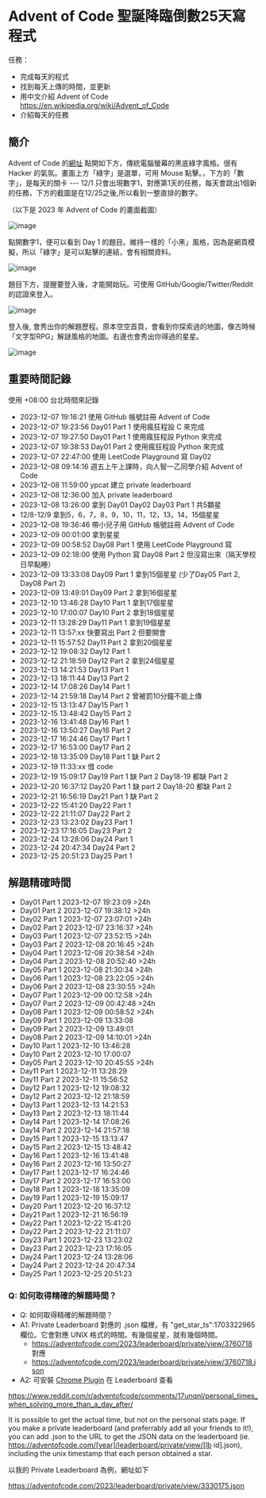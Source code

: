 # Advent of Code 聖誕降臨倒數25天寫程式
任務：
- 完成每天的程式
- 找到每天上傳的時間，並更新
- 用中文介紹 Advent of Code https://en.wikipedia.org/wiki/Advent_of_Code
- 介紹每天的任務

## 簡介
Advent of Code 的[網址](https://adventofcode.com/) 點開如下方，傳統電腦螢幕的黑底綠字風格。很有 Hacker 的氣氛。畫面上方「綠字」是選單，可用 Mouse 點擊。，下方的「數字」，是每天的關卡 --- 12/1 只會出現數字1，對應第1天的任務，每天會跳出1個新的任務，下方的截圖是在12/25之後,所以看到一整直排的數字。

（以下是 2023 年 Advent of Code 的畫面截圖）

![image](https://github.com/jsyeh/advent-of-code-2023/assets/3252557/c944095d-4c0a-4a4e-929a-0c8923f51058)

點開數字1，便可以看到 Day 1 的題目。維持一樣的「小黑」風格，因為是網頁模擬，所以「綠字」是可以點擊的連結，會有相關資料。

![image](https://github.com/jsyeh/advent-of-code-2023/assets/3252557/7429cb5c-73ce-4507-b426-49a91e3394a6)

題目下方，提醒要登入後，才能開始玩。可使用 GitHub/Google/Twitter/Reddit 的認證來登入。

![image](https://github.com/jsyeh/advent-of-code-2023/assets/3252557/f9405f26-cfbe-4aa8-baa9-654140806fe2)

登入後, 會秀出你的解題歷程。原本空空首頁，會看到你探索過的地圖，像古時候「文字型RPG」解謎風格的地圖。右邊也會秀出你得過的星星。

![image](https://github.com/jsyeh/advent-of-code-2023/assets/3252557/dd02f379-ed8e-4d4b-a9cf-3be74c41d89a)

## 重要時間記錄
使用 +08:00 台北時間來記錄
- 2023-12-07 19:16:21 使用 GitHub 帳號註冊 Advent of Code
- 2023-12-07 19:23:56 Day01 Part 1 使用瘋狂程設 C 來完成
- 2023-12-07 19:27:50 Day01 Part 1 使用瘋狂程設 Python 來完成
- 2023-12-07 19:38:53 Day01 Part 2 使用瘋狂程設 Python 來完成
- 2023-12-07 22:47:00 使用 LeetCode Playground 寫 Day02 
- 2023-12-08 09:14:16 週五上午上課時，向人智一乙同學介紹 Advent of Code
- 2023-12-08 11:59:00 ypcat 建立 private leaderboard
- 2023-12-08 12:36:00 加入 private leaderboard
- 2023-12-08 13:26:00 拿到 Day01 Day02 Day03 Part 1 共5顆星
- 12/8-12/9 拿到5，6，7，8，9，10，11，12，13，14，15個星星
- 2023-12-08 19:36:46 帶小兒子用 GitHub 帳號註冊 Advent of Code
- 2023-12-09 00:01:00 拿到星星
- 2023-12-09 00:58:52 Day08 Part 1 使用 LeetCode Playground 寫
- 2023-12-09 02:18:00 使用 Python 寫 Day08 Part 2 但沒寫出來（隔天學校日早點睡）
- 2023-12-09 13:33:08 Day09 Part 1 拿到15個星星 (少了Day05 Part 2, Day08 Part 2)
- 2023-12-09 13:49:01 Day09 Part 2 拿到16個星星
- 2023-12-10 13:46:28 Day10 Part 1 拿到17個星星
- 2023-12-10 17:00:07 Day10 Part 2 拿到18個星星
- 2023-12-11 13:28:29 Day11 Part 1 拿到19個星星
- 2023-12-11 13:57:xx 快要寫出 Part 2 但要開會
- 2023-12-11 15:57:52 Day11 Part 2 拿到20個星星
- 2023-12-12 19:08:32 Day12 Part 1
- 2023-12-12 21:18:59 Day12 Part 2 拿到24個星星
- 2023-12-13 14:21:53 Day13 Part 1
- 2023-12-13 18:11:44 Day13 Part 2
- 2023-12-14 17:08:26 Day14 Part 1
- 2023-12-14 21:59:18 Day14 Part 2 曾被罰10分鐘不能上傳
- 2023-12-15 13:13:47 Day15 Part 1
- 2023-12-15 13:48:42 Day15 Part 2
- 2023-12-16 13:41:48 Day16 Part 1
- 2023-12-16 13:50:27 Day16 Part 2
- 2023-12-17 16:24:46 Day17 Part 1
- 2023-12-17 16:53:00 Day17 Part 2
- 2023-12-18 13:35:09 Day18 Part 1 缺 Part 2
- 2023-12-19 11:33:xx 借 code
- 2023-12-19 15:09:17 Day19 Part 1 缺 Part 2 Day18-19 都缺 Part 2
- 2023-12-20 16:37:12 Day20 Part 1 缺 part 2 Day18-20 都缺 Part 2
- 2023-12-21 16:56:19 Day21 Part 1 缺 Part 2
- 2023-12-22 15:41:20 Day22 Part 1
- 2023-12-22 21:11:07 Day22 Part 2
- 2023-12-23 13:23:02 Day23 Part 1
- 2023-12-23 17:16:05 Day23 Part 2
- 2023-12-24 13:28:06 Day24 Part 1
- 2023-12-24 20:47:34 Day24 Part 2
- 2023-12-25 20:51:23 Day25 Part 1

## 解題精確時間
- Day01 Part 1 2023-12-07 19:23:09 >24h
- Day01 Part 2 2023-12-07 19:38:12 >24h
- Day02 Part 1 2023-12-07 23:07:01 >24h
- Day02 Part 2 2023-12-07 23:16:37 >24h
- Day03 Part 1 2023-12-07 23:52:15 >24h
- Day03 Part 2 2023-12-08 20:16:45 >24h
- Day04 Part 1 2023-12-08 20:38:54 >24h
- Day04 Part 2 2023-12-08 20:52:40 >24h
- Day05 Part 1 2023-12-08 21:30:34 >24h
- Day06 Part 1 2023-12-08 23:22:05 >24h
- Day06 Part 2 2023-12-08 23:30:55 >24h
- Day07 Part 1 2023-12-09 00:12:58 >24h
- Day07 Part 2 2023-12-09 00:42:48 >24h
- Day08 Part 1 2023-12-09 00:58:52 >24h
- Day09 Part 1 2023-12-09 13:33:08
- Day09 Part 2 2023-12-09 13:49:01
- Day08 Part 2 2023-12-09 14:10:01 >24h
- Day10 Part 1 2023-12-10 13:46:28
- Day10 Part 2 2023-12-10 17:00:07
- Day05 Part 2 2023-12-10 20:45:55 >24h
- Day11 Part 1 2023-12-11 13:28:29
- Day11 Part 2 2023-12-11 15:56:52
- Day12 Part 1 2023-12-12 19:08:32
- Day12 Part 2 2023-12-12 21:18:59
- Day13 Part 1 2023-12-13 14:21:53
- Day13 Part 2 2023-12-13 18:11:44
- Day14 Part 1 2023-12-14 17:08:26
- Day14 Part 2 2023-12-14 21:57:18
- Day15 Part 1 2023-12-15 13:13:47
- Day15 Part 2 2023-12-15 13:48:42
- Day16 Part 1 2023-12-16 13:41:48
- Day16 Part 2 2023-12-16 13:50:27
- Day17 Part 1 2023-12-17 16:24:46
- Day17 Part 2 2023-12-17 16:53:00
- Day18 Part 1 2023-12-18 13:35:09
- Day19 Part 1 2023-12-19 15:09:17
- Day20 Part 1 2023-12-20 16:37:12
- Day21 Part 1 2023-12-21 16:56:19
- Day22 Part 1 2023-12-22 15:41:20
- Day22 Part 2 2023-12-22 21:11:07
- Day23 Part 1 2023-12-23 13:23:02
- Day23 Part 2 2023-12-23 17:16:05
- Day24 Part 1 2023-12-24 13:28:06
- Day24 Part 2 2023-12-24 20:47:34
- Day25 Part 1 2023-12-25 20:51:23

### Q: 如何取得精確的解題時間？
- Q: 如何取得精確的解題時間？
- A1: Private Leaderboard 對應的 .json 檔裡，有 "get_star_ts":1703322965 欄位。它會對應 UNIX 格式的時間。有幾個星星，就有幾個時間。
    - https://adventofcode.com/2023/leaderboard/private/view/3760718 對應
    - https://adventofcode.com/2023/leaderboard/private/view/3760718.json
- A2: 可安裝 [Chrome Plugin](https://chromewebstore.google.com/detail/advent-of-code-charts/ipbomkmbokofodhhjpipflmdplipblbe) 在 Leaderboard 查看

https://www.reddit.com/r/adventofcode/comments/17unqnl/personal_times_when_solving_more_than_a_day_after/

It is possible to get the actual time, but not on the personal stats page. If you make a private leaderboard (and preferrably add all your friends to it!), you can add .json to the URL to get the JSON data on the leaderboard (ie. https://adventofcode.com/[year]/leaderboard/private/view/[lb id].json), including the unix timestamp that each person obtained a star.

以我的 Private Leaderboard 為例，網址如下

https://adventofcode.com/2023/leaderboard/private/view/3330175.json
